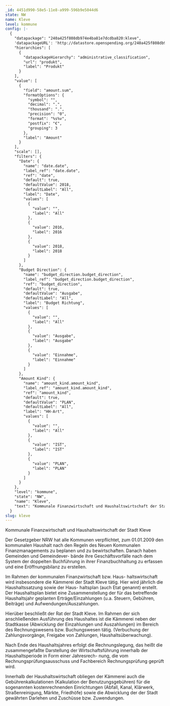 ```yaml
---
_id: 4451d990-58e5-11e8-a999-596b9e5044d6
state: NW
name: Kleve
level: kommune
config: |-
  {
    "datapackage": "240a425f808db974e4ba81e7dcdba820:kleve",
    'datapackageURL': 'http://datastore.openspending.org/240a425f808db974e4ba81e7dcdba820/kleve/final/datapackage.json',
    "hierarchies": [
      {
        "datapackageHierarchy": "administrative_classification",
        "url": "produkt",
        "label": "Produkt"
      }
    ],
    "value": [
      {
        "field": "amount.sum",
        "formatOptions": {
          "symbol": "",
          "decimal": ".",
          "thousand": ".",
          "precision": "0",
          "format": "%s%v",
          "postfix": "€",
          "grouping": 3
        },
        "label": "Amount"
      }
    ],
    "scale": [],
    "filters": {
      "Date": {
        "name": "date.date",
        "label_ref": "date.date",
        "ref": "date",
        "default": true,
        "defaultValue": 2018,
        "defaultLabel": "All",
        "label": "Date",
        "values": [
          {
            "value": "",
            "label": "All"
          },
          {
            "value": 2016,
            "label": 2016
          },
          {
            "value": 2018,
            "label": 2018
          }
        ]
      },
      "Budget Direction": {
        "name": "budget_direction.budget_direction",
        "label_ref": "budget_direction.budget_direction",
        "ref": "budget_direction",
        "default": true,
        "defaultValue": "Ausgabe",
        "defaultLabel": "All",
        "label": "Budget Richtung",
        "values": [
          {
            "value": "",
            "label": "All"
          },
          {
            "value": "Ausgabe",
            "label": "Ausgabe"
          },
          {
            "value": "Einnahme",
            "label": "Einnahme"
          }
        ]
      },
      "Amount Kind": {
        "name": "amount_kind.amount_kind",
        "label_ref": "amount_kind.amount_kind",
        "ref": "amount_kind",
        "default": true,
        "defaultValue": "PLAN",
        "defaultLabel": "All",
        "label": "HH-Art",
        "values": [
          {
            "value": "",
            "label": "All"
          },
          {
            "value": "IST",
            "label": "IST"
          },
          {
            "value": "PLAN",
            "label": "PLAN"
          }
        ]
      }
    },
    "level": "kommune",
    "state": "NW",
    "name": "Kleve",
    "text": "Kommunale Finanzwirtschaft und Haushaltswirtschaft der Stadt Kleve\n\nDer Gesetzgeber NRW hat alle Kommunen verpflichtet, zum 01.01.2009 den kommunalen Haushalt nach den Regeln des\nNeuen Kommunalen Finanzmanagements zu beplanen und zu bewirtschaften. Danach haben Gemeinden und Gemeindever- bände ihre Geschäftsvorfälle nach dem System der doppelten Buchführung in ihrer Finanzbuchhaltung zu erfassen und eine Eröffnungsbilanz zu erstellen.\n\nIm Rahmen der kommunalen Finanzwirtschaft bzw. Haus- haltswirtschaft wird insbesondere die Kämmerei der Stadt Kleve tätig. Hier wird jährlich die Haushaltssatzung sowie der Haus- haltsplan (auch Etat genannt)  erstellt. Der Haushaltsplan bietet eine Zusammenstellung der für das betreffende Haushaltsjahr geplanten Erträge/Einzahlungen (u.a. Steuern, Gebühren, Beiträge) und Aufwendungen/Auszahlungen.\n\nHierüber beschließt der Rat der Stadt Kleve. Im Rahmen der sich anschließenden Ausführung des Haushaltes ist die Kämmerei neben der Stadtkasse (Abwicklung der Einzahlungen und Auszahlungen) im Bereich des Rechnungswesens bzw. Buchungswesen tätig. (Verbuchung der Zahlungsvorgänge, Freigabe von Zahlungen, Haushaltsüberwachung).\n\n\nNach Ende des Haushaltsjahres erfolgt die Rechnungslegung, das heißt die zusammengefaßte Darstellung der Wirtschaftsführung innerhalb der Haushaltsperiode in Form einer Jahresrech- nung, die vom Rechnungsprüfungsausschuss und Fachbereich Rechnungsprüfung geprüft wird.\n\nInnerhalb der Haushaltswirtschaft obliegen der Kämmerei auch die Gebührenkalkulationen (Kalkulation der Benutzungsgebühren) für die sogenannten kostenrechnenden Einrichtungen (Abfall, Kanal, Klärwerk, Straßenreinigung, Märkte, Friedhöfe) sowie die Abwicklung der der Stadt gewährten Darlehen und Zuschüsse bzw. Zuwendungen."
  }
slug: kleve
---
```

Kommunale Finanzwirtschaft und Haushaltswirtschaft der Stadt Kleve

Der Gesetzgeber NRW hat alle Kommunen verpflichtet, zum 01.01.2009 den kommunalen Haushalt nach den Regeln des
Neuen Kommunalen Finanzmanagements zu beplanen und zu bewirtschaften. Danach haben Gemeinden und Gemeindever- bände ihre Geschäftsvorfälle nach dem System der doppelten Buchführung in ihrer Finanzbuchhaltung zu erfassen und eine Eröffnungsbilanz zu erstellen.

Im Rahmen der kommunalen Finanzwirtschaft bzw. Haus- haltswirtschaft wird insbesondere die Kämmerei der Stadt Kleve tätig. Hier wird jährlich die Haushaltssatzung sowie der Haus- haltsplan (auch Etat genannt)  erstellt. Der Haushaltsplan bietet eine Zusammenstellung der für das betreffende Haushaltsjahr geplanten Erträge/Einzahlungen (u.a. Steuern, Gebühren, Beiträge) und Aufwendungen/Auszahlungen.

Hierüber beschließt der Rat der Stadt Kleve. Im Rahmen der sich anschließenden Ausführung des Haushaltes ist die Kämmerei neben der Stadtkasse (Abwicklung der Einzahlungen und Auszahlungen) im Bereich des Rechnungswesens bzw. Buchungswesen tätig. (Verbuchung der Zahlungsvorgänge, Freigabe von Zahlungen, Haushaltsüberwachung).


Nach Ende des Haushaltsjahres erfolgt die Rechnungslegung, das heißt die zusammengefaßte Darstellung der Wirtschaftsführung innerhalb der Haushaltsperiode in Form einer Jahresrech- nung, die vom Rechnungsprüfungsausschuss und Fachbereich Rechnungsprüfung geprüft wird.

Innerhalb der Haushaltswirtschaft obliegen der Kämmerei auch die Gebührenkalkulationen (Kalkulation der Benutzungsgebühren) für die sogenannten kostenrechnenden Einrichtungen (Abfall, Kanal, Klärwerk, Straßenreinigung, Märkte, Friedhöfe) sowie die Abwicklung der der Stadt gewährten Darlehen und Zuschüsse bzw. Zuwendungen.
